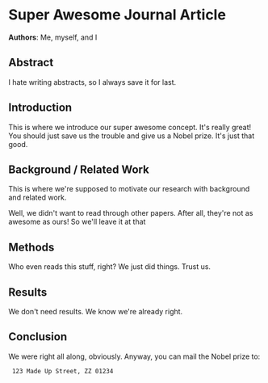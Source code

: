 # Super Awesome Journal Article
**Authors**: Me, myself, and I

## Abstract
I hate writing abstracts, so I always save it for last.

## Introduction

This is where we introduce our super awesome concept. It's really great! You should just save us the trouble and give us a Nobel prize. It's just that good.


## Background / Related Work

This is where we're supposed to motivate our research with background and related work. 

Well, we didn't want to read through other papers. After all, they're not as awesome as ours! So we'll leave it at that

## Methods

Who even reads this stuff, right? We just did things. Trust us.

## Results
We don't need results. We know we're already right.


## Conclusion

We were right all along, obviously. Anyway, you can mail the Nobel prize to:

```
 123 Made Up Street, ZZ 01234
```

